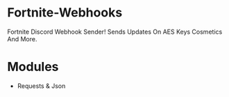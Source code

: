 # Fortnite-Webhooks
Fortnite Discord Webhook Sender! Sends Updates On AES Keys Cosmetics And More.

# Modules

- Requests & Json




